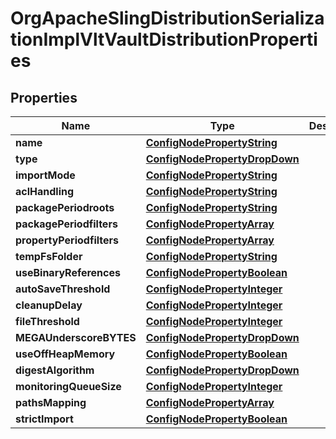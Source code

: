 
# OrgApacheSlingDistributionSerializationImplVltVaultDistributionProperties

## Properties
Name | Type | Description | Notes
------------ | ------------- | ------------- | -------------
**name** | [**ConfigNodePropertyString**](ConfigNodePropertyString.md) |  |  [optional]
**type** | [**ConfigNodePropertyDropDown**](ConfigNodePropertyDropDown.md) |  |  [optional]
**importMode** | [**ConfigNodePropertyString**](ConfigNodePropertyString.md) |  |  [optional]
**aclHandling** | [**ConfigNodePropertyString**](ConfigNodePropertyString.md) |  |  [optional]
**packagePeriodroots** | [**ConfigNodePropertyString**](ConfigNodePropertyString.md) |  |  [optional]
**packagePeriodfilters** | [**ConfigNodePropertyArray**](ConfigNodePropertyArray.md) |  |  [optional]
**propertyPeriodfilters** | [**ConfigNodePropertyArray**](ConfigNodePropertyArray.md) |  |  [optional]
**tempFsFolder** | [**ConfigNodePropertyString**](ConfigNodePropertyString.md) |  |  [optional]
**useBinaryReferences** | [**ConfigNodePropertyBoolean**](ConfigNodePropertyBoolean.md) |  |  [optional]
**autoSaveThreshold** | [**ConfigNodePropertyInteger**](ConfigNodePropertyInteger.md) |  |  [optional]
**cleanupDelay** | [**ConfigNodePropertyInteger**](ConfigNodePropertyInteger.md) |  |  [optional]
**fileThreshold** | [**ConfigNodePropertyInteger**](ConfigNodePropertyInteger.md) |  |  [optional]
**MEGAUnderscoreBYTES** | [**ConfigNodePropertyDropDown**](ConfigNodePropertyDropDown.md) |  |  [optional]
**useOffHeapMemory** | [**ConfigNodePropertyBoolean**](ConfigNodePropertyBoolean.md) |  |  [optional]
**digestAlgorithm** | [**ConfigNodePropertyDropDown**](ConfigNodePropertyDropDown.md) |  |  [optional]
**monitoringQueueSize** | [**ConfigNodePropertyInteger**](ConfigNodePropertyInteger.md) |  |  [optional]
**pathsMapping** | [**ConfigNodePropertyArray**](ConfigNodePropertyArray.md) |  |  [optional]
**strictImport** | [**ConfigNodePropertyBoolean**](ConfigNodePropertyBoolean.md) |  |  [optional]



